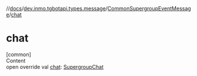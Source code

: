 //[docs](../../../index.md)/[dev.inmo.tgbotapi.types.message](../index.md)/[CommonSupergroupEventMessage](index.md)/[chat](chat.md)



# chat  
[common]  
Content  
open override val [chat](chat.md): [SupergroupChat](../../dev.inmo.tgbotapi.types.chat.abstracts/-supergroup-chat/index.md)  



